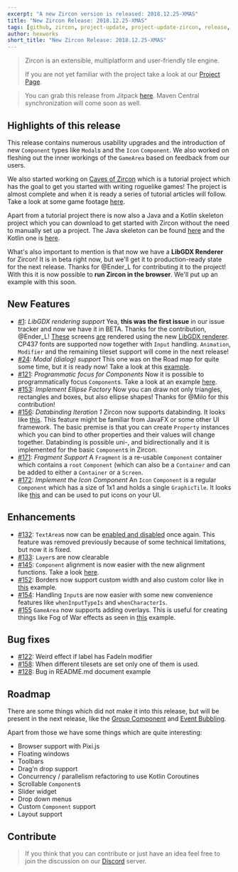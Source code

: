 ```yaml
---
excerpt: "A new Zircon version is released: 2018.12.25-XMAS"
title: "New Zircon Release: 2018.12.25-XMAS"
tags: [github, zircon, project-update, project-update-zircon, release, release-zircon]
author: hexworks
short_title: "New Zircon Release: 2018.12.25-XMAS"
---
```


> Zircon is an extensible, multiplatform and user-friendly tile engine.
>
> If you are not yet familiar with the project take a look at our
> [Project Page](https://hexworks.org/projects/zircon/).

> You can grab this release from Jitpack [here](https://jitpack.io/#org.hexworks/zircon/2018.12.25-XMAS).
> Maven Central synchronization will come soon as well.

## Highlights of this release

This release contains numerous usability upgrades and the introduction of new `Component` types
like `Modal`s and the `Icon` `Component`. We also worked on fleshing out the inner workings of
the `GameArea` based on feedback from our users.

We also started working on [Caves of Zircon](https://github.com/Hexworks/caves-of-zircon) which
is a tutorial project which has the goal to get you started with writing roguelike games!
The project is almost complete and when it is ready a series of tutorial articles will follow.
Take a look at some game footage [here](https://cdn.discordapp.com/attachments/509142267735310338/522176966984597545/GIF.gif).

Apart from a tutorial project there is now also a Java and a Kotlin skeleton project which you
can download to get started with Zircon without the need to manually set up a project.
The Java skeleton can be found [here](https://github.com/Hexworks/zircon.skeleton.java)
and the Kotlin one is [here](https://github.com/Hexworks/zircon.skeleton.kotlin). 

What's also important to mention is that now we have a **LibGDX Renderer** for Zircon! It is in
beta right now, but we'll get it to production-ready state for the next release. Thanks for @Ender_L
for contributing it to the project! With this it is now possible to **run Zircon in the browser**.
We'll put up an example with this soon.

## New Features

- [#1](https://github.com/Hexworks/zircon/issues/1): *LibGDX rendering support*
  Yea, **this was the first issue** in our issue tracker and now we have it in BETA.
  Thanks for the contribution, @Ender_L! [These](https://cdn.discordapp.com/attachments/363754040103796737/521809619186745347/unknown.png)
  screens [are](https://cdn.discordapp.com/attachments/363754040103796737/521808369242210347/unknown.png) rendered
  using the new [LibGDX renderer](https://cdn.discordapp.com/attachments/363754040103796737/521807314190073857/unknown.png).
  CP437 fonts are supported now together with `Input` handling. `Animation`, `Modifier` and the remaining tileset
  support will come in the next release! 
- [#24](https://github.com/Hexworks/zircon/issues/24): *Modal (dialog) support*
  This one was on the Road map for quite some time, but it is ready now! Take a
  look at this [example](https://cdn.discordapp.com/attachments/363771631727804416/514477514161389599/dialog_example.gif).
- [#121](https://github.com/Hexworks/zircon/issues/121): *Programmatic focus for Components*
  Now it is possible to programmatically focus `Component`s. Take a look at an example
  [here](https://cdn.discordapp.com/attachments/363771631727804416/510230515429670922/focus_handling_example.gif).
- [#153](https://github.com/Hexworks/zircon/issues/153): *Implement Ellipse Factory*
  Now you can draw not only triangles, rectangles and boxes, but also ellipse shapes!
  Thanks for @Milo for this contribution!
- [#156](https://github.com/Hexworks/zircon/issues/156): *Databinding Iteration 1*
  Zircon now supports databinding. It looks like [this](https://cdn.discordapp.com/attachments/363754040103796737/525042125151141939/data_binding_with_labels.gif).
  This feature might be familiar from JavaFX or some other UI framework. The basic premise is that
  you can create `Property` instances which you can bind to other properties and their values
  will change together. Databinding is possible uni-, and bidirectionally and it is implemented
  for the basic `Component`s in Zircon.
- [#171](https://github.com/Hexworks/zircon/issues/171): *Fragment Support*
  A `Fragment` is a re-usable `Component` container which contains a `root` `Component`
  (which can also be a `Container` and can be added to either a `Container` or a `Screen`.
- [#172](https://github.com/Hexworks/zircon/issues/172): *Implement the Icon Component*
  An `Icon` `Component` is a regular `Component` which has a size of 1x1 and holds a single `GraphicTile`.
  It looks like [this](https://cdn.discordapp.com/attachments/363754040103796737/526092651775393809/unknown.png)
  and can be used to put icons on your UI.
  


## Enhancements

- [#132](https://github.com/Hexworks/zircon/issues/132): `TextArea`s now can be [enabled and disabled](https://cdn.discordapp.com/attachments/363771631727804416/509836757798354954/text_area_enable_disable.gif)
  once again. This feature was removed previously because of some technical limitations, but now it is fixed.
- [#133](https://github.com/Hexworks/zircon/issues/133): `Layer`s are now clearable
- [#145](https://github.com/Hexworks/zircon/issues/145): `Component` alignment is now easier
  with the new alignment functions. Take a look [here](https://cdn.discordapp.com/attachments/363771631727804416/515978944948994048/component-positioning.png).
- [#152](https://github.com/Hexworks/zircon/issues/152): Borders now support custom width
  and also custom color like in [this](https://cdn.discordapp.com/attachments/363754040103796737/519083254284943360/unknown.png)
  example.
- [#154](https://github.com/Hexworks/zircon/issues/154): Handling `Input`s are now easier with
  some new convenience features like `whenInputTypeIs` and `whenCharacterIs`.
- [#155](https://github.com/Hexworks/zircon/issues/155) `GameArea` now supports adding overlays.
  This is useful for creating things like Fog of War effects as seen in [this](https://cdn.discordapp.com/attachments/509142267735310338/525811202551447553/coz_xp.gif)
  example.
  

## Bug fixes

- [#122](https://github.com/Hexworks/zircon/issues/122): Weird effect if label has FadeIn modifier
- [#158](https://github.com/Hexworks/zircon/issues/158): When different tilesets are set only one of them is used.
- [#128](https://github.com/Hexworks/zircon/issues/128): Bug in README.md document example

## Roadmap
  
There are some things which did not make it into this release, but will be present in the next release,
like the [Group Component](https://github.com/Hexworks/zircon/issues/123) and
[Event Bubbling](https://github.com/Hexworks/zircon/issues/126).

Apart from those we have some things which are quite interesting:

- Browser support with Pixi.js
- Floating windows
- Toolbars
- Drag'n drop support
- Concurrency / parallelism refactoring to use Kotlin Coroutines
- Scrollable `Component`s
- Slider widget
- Drop down menus
- Custom `Component` support
- Layout support

## Contribute

> If you think that you can contribute or just have an idea feel free to join the discussion on our [Discord](https://discord.gg/hbzytQJ) server.
